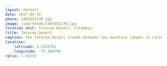 ```yaml
---
layout: default
date: 2017-04-19
photo: 1492952170.jpg
image: /img/thumb/1492952170.jpg
location_text: Tatacoa Desert, Colombia
title: Tatacoa Desert
caption: The Tatacoa Desert stands between two mountain ranges in Colombia. Unlike the Death Valley in the USA, this desert is way above the sea level and vegetation still grows here.
location:
    latitude: 3.2323761
    longitude: -75.168794
ratio: 1.33333
---
```

